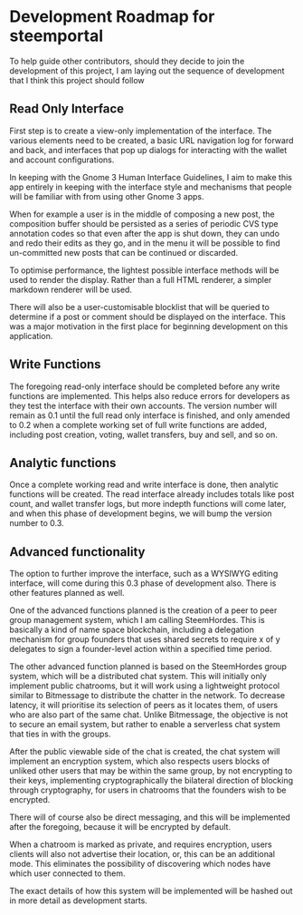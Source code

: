 # Development Roadmap for steemportal

To help guide other contributors, should they decide to join the
development of this project, I am laying out the sequence of development
that I think this project should follow

## Read Only Interface

First step is to create a view-only implementation of the interface.
The various elements need to be created, a basic URL navigation log for
forward and back, and interfaces that pop up dialogs for interacting
with the wallet and account configurations.

In keeping with the Gnome 3 Human Interface Guidelines, I aim to make
this app entirely in keeping with the interface style and mechanisms
that people will be familiar with from using other Gnome 3 apps.

When for example a user is in the middle of composing a new post, the
composition buffer should be persisted as a series of periodic CVS type
annotation codes so that even after the app is shut down, they can undo
and redo their edits as they go, and in the menu it will be possible to
find un-committed new posts that can be continued or discarded.

To optimise performance, the lightest possible interface methods will
be used to render the display. Rather than a full HTML renderer, a
simpler markdown renderer will be used.

There will also be a user-customisable blocklist that will be queried
to determine if a post or comment should be displayed on the interface.
This was a major motivation in the first place for beginning development
on this application.

## Write Functions

The foregoing read-only interface should be completed before any write
functions are implemented. This helps also reduce errors for developers
as they test the interface with their own accounts. The version number
will remain as 0.1 until the full read only interface is finished, and
only amended to 0.2 when a complete working set of full write functions
are added, including post creation, voting, wallet transfers, buy and
sell, and so on.

## Analytic functions

Once a complete working read and write interface is done, then analytic
functions will be created. The read interface already includes totals
like post count, and wallet transfer logs, but more indepth functions
will come later, and when this phase of development begins, we will
bump the version number to 0.3.

## Advanced functionality

The option to further improve the interface, such as a WYSIWYG editing
interface, will come during this 0.3 phase of development also. There is
other features planned as well.

One of the advanced functions planned is the creation of a peer to peer
group management system, which I am calling SteemHordes. This is
basically a kind of name space blockchain, including a delegation
mechanism for group founders that uses shared secrets to require
x of y delegates to sign a founder-level action within a specified time
period.

The other advanced function planned is based on the SteemHordes group
system, which will be a distributed chat system. This will initially
only implement public chatrooms, but it will work using a lightweight
protocol similar to Bitmessage to distribute the chatter in the network.
To decrease latency, it will prioritise its selection of peers as it
locates them, of users who are also part of the same chat. Unlike
Bitmessage, the objective is not to secure an email system, but rather
to enable a serverless chat system that ties in with the groups.

After the public viewable side of the chat is created, the chat system
will implement an encryption system, which also respects users blocks
of unliked other users that may be within the same group, by not
encrypting to their keys, implementing cryptographically the bilateral
direction of blocking through cryptography, for users in chatrooms that
the founders wish to be encrypted.

There will of course also be direct messaging, and this will be
implemented after the foregoing, because it will be encrypted by
default.

When a chatroom is marked as private, and requires encryption, users
clients will also not advertise their location, or, this can be an
additional mode. This eliminates the possibility of discovering which
nodes have which user connected to them.

The exact details of how this system will be implemented will be hashed
out in more detail as development starts.

